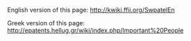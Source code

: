 English version of this page: <http://kwiki.ffii.org/SwpatelEn>

Greek version of this page:
<http://epatents.hellug.gr/wiki/index.php/Important%20People>
